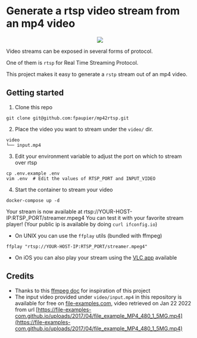 # Generate a rtsp video stream from an mp4 video 

<p align="center">
    <img src="https://img.shields.io/badge/dockerized-yes-brightgreen"/>
</p>


Video streams can be exposed in several forms of protocol.

One of them is `rtsp` for Real Time Streaming Protocol.

This project makes it easy to generate a `rstp` stream out of an mp4 video.

## Getting started

1. Clone this repo

```shell
git clone git@github.com:fpaupier/mp42rtsp.git
```

2. Place the video you want to stream under the `video/` dir.
```shell
video
└── input.mp4
```

3. Edit your environment variable to adjust the port on which to stream over rtsp
```shell
cp .env.example .env
vim .env  # Edit the values of RTSP_PORT and INPUT_VIDEO
```

4. Start the container to stream your video
```shell
docker-compose up -d
```

Your stream is now available at rtsp://YOUR-HOST-IP:RTSP_PORT/streamer.mpeg4 You can test it with your favorite stream player!
(Your public ip is available by doing `curl ifconfig.io`)

- On UNIX you can use the `ffplay` utils (bundled with ffmpeg) 
```shell
ffplay "rtsp://YOUR-HOST-IP:RTSP_PORT/streamer.mpeg4"
```
- On iOS you can also play your stream using the [VLC app](https://apps.apple.com/us/app/vlc-for-mobile/id650377962) available 


## Credits

- Thanks to this [ffmpeg doc](https://file-examples-com.github.io/uploads/2017/04/file_example_MP4_480_1_5MG.mp4) for inspiration of this project
- The input video provided under `video/input.mp4` in this repository is available for free on [file-examples.com](https://file-examples-com.github.io/uploads/2017/04/file_example_MP4_480_1_5MG.mp4), video retrieved on Jan 22 2022 from 
url [https://file-examples-com.github.io/uploads/2017/04/file_example_MP4_480_1_5MG.mp4](https://file-examples-com.github.io/uploads/2017/04/file_example_MP4_480_1_5MG.mp4)
